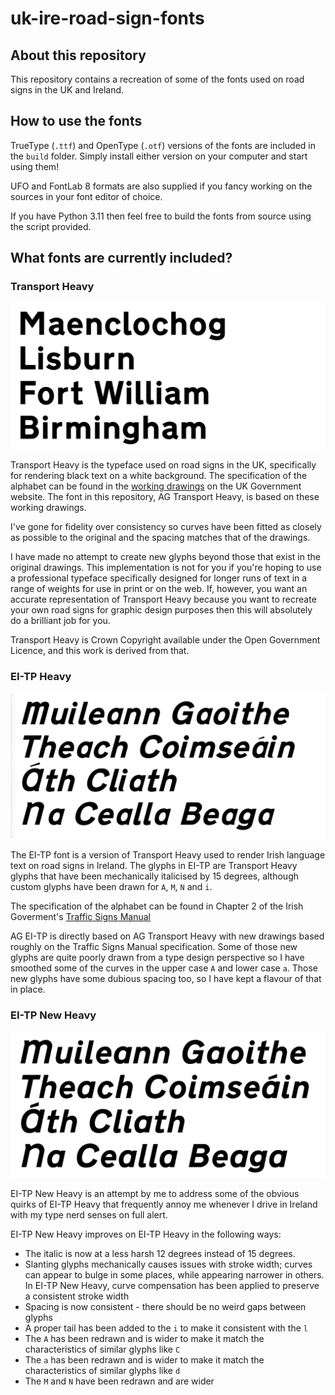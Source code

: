 # uk-ire-road-sign-fonts

## About this repository

This repository contains a recreation of some of the fonts used on road signs in the UK and Ireland.

## How to use the fonts

TrueType (`.ttf`) and OpenType (`.otf`) versions of the fonts are included in the `build` folder. Simply install either version on your computer and start using them!

UFO and FontLab 8 formats are also supplied if you fancy working on the sources in your font editor of choice.

If you have Python 3.11 then feel free to build the fonts from source using the script provided.

## What fonts are currently included?

### Transport Heavy

![Transport Heavy](docs/images/transportheavy.png)

Transport Heavy is the typeface used on road signs in the UK, specifically for rendering black text on a white background. The specification of the alphabet can be found in the [working drawings](https://www.gov.uk/government/publications/traffic-signs-working-drawings-tsrgd-2016-schedule-17) on the UK Government website. The font in this repository, AG Transport Heavy, is based on these working drawings.

I've gone for fidelity over consistency so curves have been fitted as closely as possible to the original and the spacing matches that of the drawings.

I have made no attempt to create new glyphs beyond those that exist in the original drawings. This implementation is not for you if you're hoping to use a professional typeface specifically designed for longer runs of text in a range of weights for use in print or on the web. If, however, you want an accurate representation of Transport Heavy because you want to recreate your own road signs for graphic design purposes then this will absolutely do a brilliant job for you.

Transport Heavy is Crown Copyright available under the Open Government Licence, and this work is derived from that.

### EI-TP Heavy

![EI-TP Heavy](docs/images/eitpheavy.png)

The EI-TP font is a version of Transport Heavy used to render Irish language text on road signs in Ireland. The glyphs in EI-TP are Transport Heavy glyphs that have been mechanically italicised by 15 degrees, although custom glyphs have been drawn for `A`, `M`, `N` and `i`.

The specification of the alphabet can be found in Chapter 2 of the Irish Goverment's [Traffic Signs Manual](https://www.trafficsigns.ie/tsm-cur)

AG EI-TP is directly based on AG Transport Heavy with new drawings based roughly on the Traffic Signs Manual specification. Some of those new glyphs are quite poorly drawn from a type design perspective so I have smoothed some of the curves in the upper case `A` and lower case `a`. Those new glyphs have some dubious spacing too, so I have kept a flavour of that in place.

### EI-TP New Heavy

![EI-TP New Heavy](docs/images/eitpnewheavy.png)

EI-TP New Heavy is an attempt by me to address some of the obvious quirks of EI-TP Heavy that frequently annoy me whenever I drive in Ireland with my type nerd senses on full alert.

EI-TP New Heavy improves on EI-TP Heavy in the following ways:

- The italic is now at a less harsh 12 degrees instead of 15 degrees.
- Slanting glyphs mechanically causes issues with stroke width; curves can appear to bulge in some places, while appearing narrower in others. In EI-TP New Heavy, curve compensation has been applied to preserve a consistent stroke width
- Spacing is now consistent - there should be no weird gaps between glyphs
- A proper tail has been added to the `i` to make it consistent with the `l`
- The `A` has been redrawn and is wider to make it match the characteristics of similar glyphs like `C`
- The `a` has been redrawn and is wider to make it match the characteristics of similar glyphs like `d`
- The `M` and `N` have been redrawn and are wider
